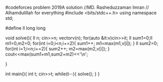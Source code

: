#codeforces problem 2019A solution
//MD. Rasheduzzaman Imran
// Alhamdulillah for everything
#include <bits/stdc++.h>
using namespace std;

#define ll long long

void solve(){
    ll n;
    cin>>n;
    vector<ll>v(n);
    for(auto &it:v)cin>>it;
    ll sum1=0;ll m1=0,m2=0;
    for(int i=0;i<n;i+=2){
        sum1++;
        m1=max(m1,v[i]);
    }
    ll sum2=0;
    for(int i=1;i<n;i+=2){
        sum2++;
        m2=max(m2,v[i]);
    }
    cout<<max(sum1+m1,sum2+m2)<<'\n';
    
}

int main(){
    int t;
    cin>>t;
    while(t--){
        solve();
    }
} 
